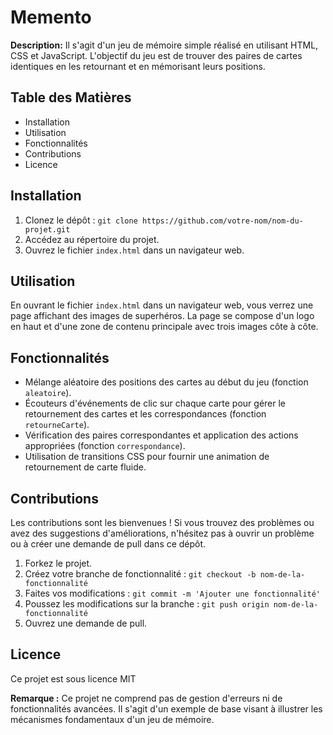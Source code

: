
# Memento

**Description:** Il s'agit d'un jeu de mémoire simple réalisé en utilisant HTML, CSS et JavaScript. L'objectif du jeu est de trouver des paires de cartes identiques en les retournant et en mémorisant leurs positions.

## Table des Matières

-   Installation
-   Utilisation
-   Fonctionnalités
-   Contributions
-   Licence

## Installation

1.  Clonez le dépôt : `git clone https://github.com/votre-nom/nom-du-projet.git`
2.  Accédez au répertoire du projet.
3.  Ouvrez le fichier `index.html` dans un navigateur web.

## Utilisation

En ouvrant le fichier `index.html` dans un navigateur web, vous verrez une page affichant des images de superhéros. La page se compose d'un logo en haut et d'une zone de contenu principale avec trois images côte à côte.

## Fonctionnalités

-   Mélange aléatoire des positions des cartes au début du jeu (fonction `aleatoire`).
-   Écouteurs d'événements de clic sur chaque carte pour gérer le retournement des cartes et les correspondances (fonction `retourneCarte`).
-   Vérification des paires correspondantes et application des actions appropriées (fonction `correspondance`).
-   Utilisation de transitions CSS pour fournir une animation de retournement de carte fluide.

## Contributions

Les contributions sont les bienvenues ! Si vous trouvez des problèmes ou avez des suggestions d'améliorations, n'hésitez pas à ouvrir un problème ou à créer une demande de pull dans ce dépôt.

1.  Forkez le projet.
2.  Créez votre branche de fonctionnalité : `git checkout -b nom-de-la-fonctionnalité`
3.  Faites vos modifications : `git commit -m 'Ajouter une fonctionnalité'`
4.  Poussez les modifications sur la branche : `git push origin nom-de-la-fonctionnalité`
5.  Ouvrez une demande de pull.

## Licence

Ce projet est sous licence MIT

**Remarque :** Ce projet ne comprend pas de gestion d'erreurs ni de fonctionnalités avancées. Il s'agit d'un exemple de base visant à illustrer les mécanismes fondamentaux d'un jeu de mémoire.

